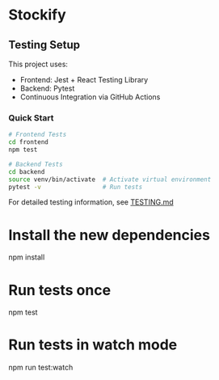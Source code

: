 # Stockify

## Testing Setup

This project uses:
- Frontend: Jest + React Testing Library
- Backend: Pytest
- Continuous Integration via GitHub Actions

### Quick Start

```bash
# Frontend Tests
cd frontend
npm test

# Backend Tests
cd backend
source venv/bin/activate  # Activate virtual environment
pytest -v                 # Run tests
```

For detailed testing information, see [TESTING.md](TESTING.md)

# Install the new dependencies
npm install

# Run tests once
npm test

# Run tests in watch mode
npm run test:watch


